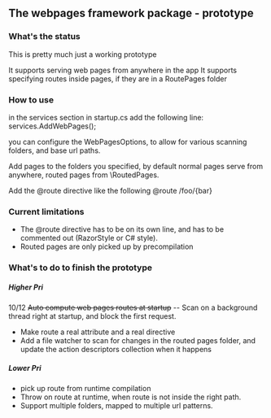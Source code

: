 ## The webpages framework package - prototype

### What's the status
This is pretty much just a working prototype

It supports serving web pages from anywhere in the app
It supports specifying routes inside pages, if they are in a RoutePages folder

### How to use

in the services section in startup.cs add the following line:
	services.AddWebPages();

you can configure the WebPagesOptions, to allow for various scanning folders, and base url paths.

Add pages to the folders you specified, by default normal pages serve from anywhere, routed pages from \RoutedPages.

Add the @route directive like the following
@route /foo/{bar}

### Current limitations

- The @route directive has to be on its own line, and has to be commented out (RazorStyle or C# style).
- Routed pages are only picked up by precompilation

### What's to do to finish the prototype

##### Higher Pri
 10/12 ~~Auto compute web pages routes at startup~~ 
-- Scan on a background thread right at startup, and block the first request.
- Make route a real attribute and a real directive
- Add a file watcher to scan for changes in the routed pages folder, and update the action descriptors collection when it happens

##### Lower Pri
- pick up route from runtime compilation
- Throw on route at runtime, when route is not inside the right path.
- Support multiple folders, mapped to multiple url patterns.